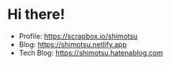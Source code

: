 # Hi there!
- Profile: <a href="https://scrapbox.io/shimotsu" target="_blank">https://scrapbox.io/shimotsu</a>
- Blog: <a href="https://shimotsu.netlify.app/" target="_blank">https://shimotsu.netlify.app</a>
- Tech Blog: <a href="https://shimotsu.hatenablog.com/" target="_blank">https://shimotsu.hatenablog.com</a>
